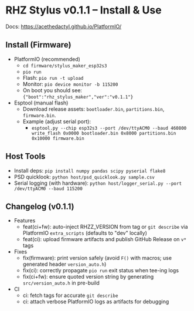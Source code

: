 # RHZ Stylus v0.1.1 – Install & Use

Docs: https://acethedactyl.github.io/PlatformIO/

## Install (Firmware)
- PlatformIO (recommended)
  - `cd firmware/stylus_maker_esp32s3`
  - `pio run`
  - Flash: `pio run -t upload`
  - Monitor: `pio device monitor -b 115200`
  - On boot you should see: `{"boot":"rhz_stylus_maker","ver":"v0.1.1"}`
- Esptool (manual flash)
  - Download release assets: `bootloader.bin`, `partitions.bin`, `firmware.bin`.
  - Example (adjust serial port):
    - `esptool.py --chip esp32s3 --port /dev/ttyACM0 --baud 460800 write_flash 0x0000 bootloader.bin 0x8000 partitions.bin 0x10000 firmware.bin`

## Host Tools
- Install deps: `pip install numpy pandas scipy pyserial flake8`
- PSD quicklook: `python host/psd_quicklook.py sample.csv`
- Serial logging (with hardware): `python host/logger_serial.py --port /dev/ttyACM0 --baud 115200`

## Changelog (v0.1.1)
- Features
  - feat(ci+fw): auto-inject RHZZ_VERSION from tag or `git describe` via PlatformIO `extra_scripts` (defaults to "dev" locally)
  - feat(ci): upload firmware artifacts and publish GitHub Release on `v*` tags
- Fixes
  - fix(firmware): print version safely (avoid `F()` with macros; use generated header `version_auto.h`)
  - fix(ci): correctly propagate `pio run` exit status when tee-ing logs
  - fix(ci+fw): ensure quoted version string by generating `src/version_auto.h` in pre-build
- CI
  - ci: fetch tags for accurate `git describe`
  - ci: attach verbose PlatformIO logs as artifacts for debugging
